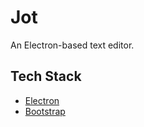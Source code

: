 # Jot

An Electron-based text editor.

## Tech Stack

- [Electron](https://www.electronjs.org/)
- [Bootstrap](https://getbootstrap.com/)